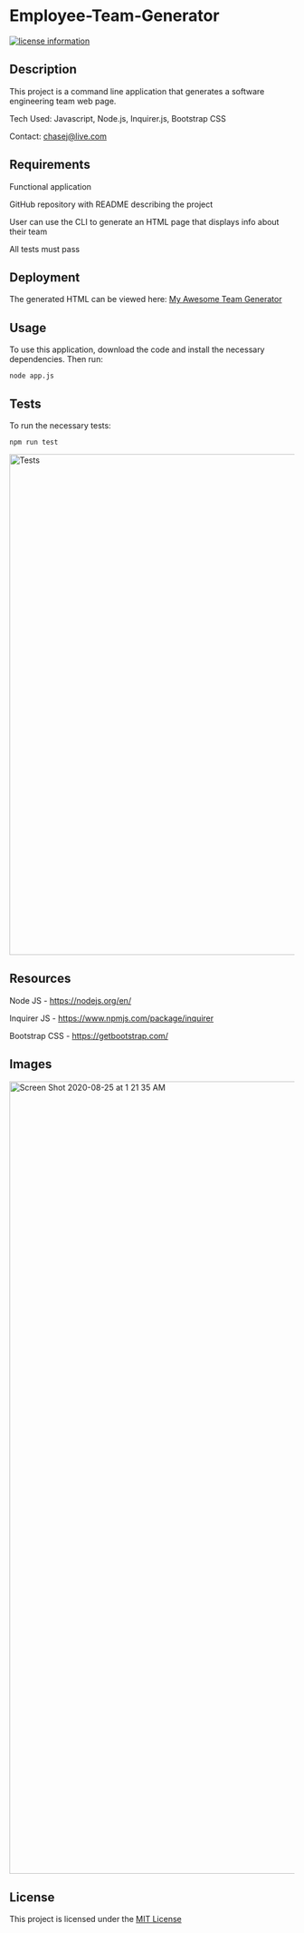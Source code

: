 # Employee-Team-Generator
[![license information](https://img.shields.io/badge/license-MIT-blue)](https://github.com/johnstoc13/Employee-Team-Generator/blob/master/LICENSE)

## Description

This project is a command line application that generates a software engineering team web page.

Tech Used: Javascript, Node.js, Inquirer.js, Bootstrap CSS

Contact: chasej@live.com

## Requirements

Functional application

GitHub repository with README describing the project

User can use the CLI to generate an HTML page that displays info about their team

All tests must pass

## Deployment

The generated HTML can be viewed here: [My Awesome Team Generator](https://johnstoc13.github.io/Employee-Team-Generator/output/team.html)

## Usage

To use this application, download the code and install the necessary dependencies. Then run:

`node app.js`

## Tests

To run the necessary tests:

`npm run test`

<img width="883" alt="Tests" src="https://user-images.githubusercontent.com/66090689/91660462-0d7c2f80-eaa4-11ea-9ad6-577ef727f41f.png">

## Resources

Node JS - https://nodejs.org/en/

Inquirer JS - https://www.npmjs.com/package/inquirer

Bootstrap CSS - https://getbootstrap.com/


## Images

<img width="1397" alt="Screen Shot 2020-08-25 at 1 21 35 AM" src="https://user-images.githubusercontent.com/66090689/91126741-b5dc5f00-e672-11ea-9da4-ed54150d8a57.png">

## License

This project is licensed under the [MIT License](https://github.com/johnstoc13/Employee-Team-Generator/blob/master/LICENSE)

